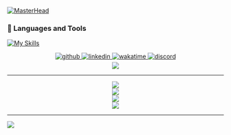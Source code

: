 <!--
**SerkanCicek1/SerkanCicek1** is a ✨ _special_ ✨ repository because its `README.md` (this file) appears on your GitHub profile.

Here are some ideas to get you started:

- 🔭 I’m currently working on ...
- 🌱 I’m currently learning ...
- 👯 I’m looking to collaborate on ...
- 🤔 I’m looking for help with ...
- 💬 Ask me about ...
- 📫 How to reach me: ...
- 😄 Pronouns: ...
- ⚡ Fun fact: ...
-->
[![MasterHead](https://github.com/SerkanCicek1/PaperRockScissors/blob/master/Hi%2C%20I'm%20Serkan.png)](https://github.com/SerkanCicek1)
### 🧰 Languages and Tools
[![My Skills](https://skillicons.dev/icons?i=py,java,idea,git,github,hibernate,postgres,postman,spring,mongodb,html,css,javascript,bootstrap,react&theme=dark)](https://skillicons.dev) 
 
 
   
<div align="center">
<a href="https://github.com/SerkanCicek1" target="_blank">
<img src=https://img.shields.io/badge/github-%2324292e.svg?&style=for-the-badge&logo=github&logoColor=white alt=github style="margin-bottom: 5px;" />
</a>
<a href="https://linkedin.com/in/cicekserkan" target="_blank">
<img src=https://img.shields.io/badge/linkedin-%231E77B5.svg?&style=for-the-badge&logo=linkedin&logoColor=white alt=linkedin style="margin-bottom: 5px;" />
</a>
<a href="https://wakatime.com/@Seko" target="_blank">
<img src=https://img.shields.io/badge/WakaTime-000000?style=for-the-badge&logo=WakaTime&logoColor=white alt=wakatime style="margin-bottom: 5px;" />
</a>
<a href="https://discordapp.com/channels/@me/sekoozt/" target="_blank">
<img src=https://img.shields.io/badge/Discord-5865F2?style=for-the-badge&logo=discord&logoColor=white alt=discord style="margin-bottom: 5px;" />
</a>
</div>


<div align="center">
<img src="https://visitcount.itsvg.in/api?id=SerkanCicek1&icon=0&color=0" align="center" />
</div>

<!--
<div align="center">
<img src="https://komarev.com/ghpvc/?username=SerkanCicek1&style=flat-square" align="center" />
</div>
-->
---

<div align="center"><img src="https://github-readme-stats.vercel.app/api?username=SerkanCicek1&show_icons=true&theme=tokyonight&hide_border=true" align="center" /></div> 

<div align="center"><img src="http://github-readme-streak-stats.herokuapp.com?user=SerkanCicek1&theme=tokyonight&hide_border=true&date_format=M%20j%5B%2C%20Y%5D" align="center" /></div> 

<div align="center"><img src="https://github-readme-stats.vercel.app/api/top-langs/?username=SerkanCicek1&theme=tokyonight&layout=compact&hide_border=true" align="center" /></div> 

<div align="center"><img src="https://github-profile-trophy.vercel.app/?username=SerkanCicek1&theme=darkhub&no-frame=true&no-bg=false&margin-w=4&column=-1" align="center" /></div> 
 
 ---
 
<a href="https://wakatime.com"><img src="https://wakatime.com/share/@0f144fc0-8a07-44e0-8f3e-4ae3bfc710e1/4fb6d346-c053-4713-bbd0-c71af81deba0.svg" /></a>
 
